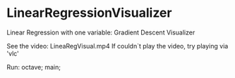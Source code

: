 # LinearRegressionVisualizer
Linear Regression with one variable:
Gradient Descent Visualizer

See the video: LineaRegVisual.mp4
If couldn`t play the video, try playing via 'vlc'

Run:
octave;
main;
